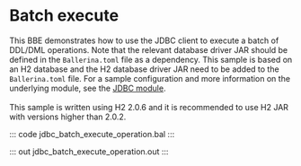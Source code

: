 # Batch execute

This BBE demonstrates how to use the JDBC client to execute a batch of
DDL/DML operations. Note that the relevant database driver JAR
should be defined in the `Ballerina.toml` file as a dependency. 
This sample is based on an H2 database and the H2 database driver JAR need to be added to the `Ballerina.toml` file.
For a sample configuration and more information on the underlying module, see the [JDBC module](https://docs.central.ballerina.io/ballerinax/java.jdbc/latest/).<br><br>
This sample is written using H2 2.0.6 and it is recommended to use H2 JAR with versions higher than 2.0.2.

::: code jdbc_batch_execute_operation.bal :::

::: out jdbc_batch_execute_operation.out :::